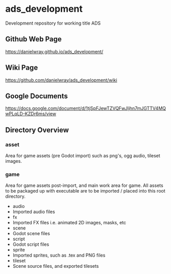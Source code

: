 # ads_development

Development repository for working title ADS


## Github Web Page

https://danielwray.github.io/ads_development/

## Wiki Page

https://github.com/danielwray/ads_development/wiki

## Google Documents

https://docs.google.com/document/d/1tjSpFJewTZVQFwJljhn7mJGTTV4MQwPLqLD-KZDr6ms/view

## Directory Overview

### asset
Area for game assets (pre Godot import) such as png's, ogg audio, tileset
images.

### game
Area for game assets post-import, and main work area for game. All assets
to be packaged up with executable are to be imported / placed into this root
directory.

* audio
 * Imported audio files
* fx
 * Imported FX files i.e. animated 2D images, masks, etc
* scene
 * Godot scene files
* script
 * Godot script files
* sprite
 * Imported sprites, such as .tex and PNG files
* tileset
 * Scene source files, and exported tilesets
